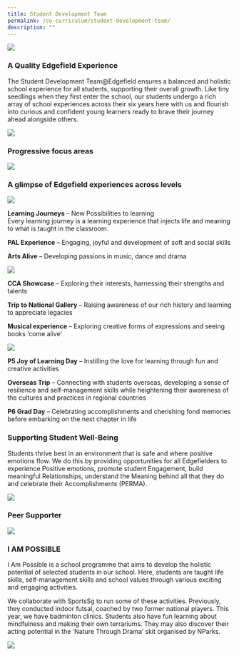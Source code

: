 ```yaml
---
title: Student Development Team
permalink: /co-curriculum/student-development-team/
description: ""
---
```

![](/images/Student%20Development.png)

### A Quality Edgefield Experience

The Student Development Team@Edgefield ensures a balanced and holistic school experience for all students, supporting their overall growth. Like tiny seedlings when they first enter the school, our students undergo a rich array of school experiences across their six years here with us and flourish into curious and confident young learners ready to brave their journey ahead alongside others.

![](/images/Balancing%20Education.jpeg)

### Progressive focus areas

![](/images/Progressive%20focus%20areas.png)

### A glimpse of Edgefield experiences across levels
![](/images/Lower%20primary%20experiences.jpeg)

**Learning Journeys** – New Possibilities to learning  
Every learning journey is a learning experience that injects life and meaning to what is taught in the classroom.  
  
**PAL Experience** – Engaging, joyful and development of soft and social skills  
  
**Arts Alive** – Developing passions in music, dance and drama

![](/images/Middle%20primary%20experiences.jpeg)

**CCA Showcase** – Exploring their interests, harnessing their strengths and talents

  

**Trip to National Gallery** – Raising awareness of our rich history and learning to appreciate legacies

  

**Musical experience** – Exploring creative forms of expressions and seeing books ‘come alive’

![](/images/Upper%20primary%20experiences.jpeg)

**P5 Joy of Learning Day** – Instilling the love for learning through fun and creative activities  
  
**Overseas Trip** – Connecting with students overseas, developing a sense of resilience and self-management skills while heightening their awareness of the cultures and practices in regional countries  
  
**P6 Grad Day** – Celebrating accomplishments and cherishing fond memories before embarking on the next chapter in life

### Supporting Student Well-Being

Students thrive best in an environment that is safe and where positive emotions flow. We do this by providing opportunities for all Edgefielders to experience Positive emotions, promote student Engagement, build meaningful Relationships, understand the Meaning behind all that they do and celebrate their Accomplishments (PERMA).

![](/images/SDT1.png)

### Peer Supporter
![](/images/Peer%20supporters.jpeg)

### I AM POSSIBLE

I Am Possible is a school programme that aims to develop the holistic potential of selected students in our school. Here, students are taught life skills, self-management skills and school values through various exciting and engaging activities. 

We collaborate with SportsSg to run some of these activities. Previously, they conducted indoor futsal, coached by two former national players. This year, we have badminton clinics. Students also have fun learning about mindfulness and making their own terrariums. They may also discover their acting potential in the ‘Nature Through Drama’ skit organised by NParks.

![](/images/I%20am%20possible.jpeg)